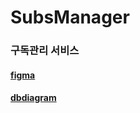 # SubsManager

### 구독관리 서비스
#### [figma](https://www.figma.com/file/JYGM2vYoLokA0LFM2YEUb7/SubsManager?node-id=77%3A195)
#### [dbdiagram](https://dbdiagram.io/d/618b0f6802cf5d186b4e4731)
